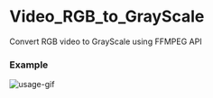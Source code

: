 # Video_RGB_to_GrayScale
Convert RGB video to GrayScale using FFMPEG API

### Example
![usage-gif](./media/rgb2gs.gif)


